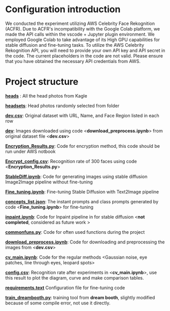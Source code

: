 # Configuration introduction
We conducted the experiment utilizing AWS Celebrity Face Rekognition (ACFR). Due to ACFR's incompatibility with the Google Colab platform, we made the API calls within the vscode + Jupyter plugin environment. We employed Google Colab to take advantage of its High GPU capabilities for stable diffusion and fine-tuning tasks. To utilize the AWS Celebrity Rekognition API, you will need to provide your own API key and API secret in the code. The current placeholders in the code are not valid. Please ensure that you have obtained the necessary API credentials from AWS.

# Project structure
[**heads**](https://github.com/EricW1118/ComVisionProject/tree/main/heads) : All the head photos from Kagle 

[**headsets**](https://github.com/EricW1118/ComVisionProject/tree/main/headsets): Head photos randomly selected from <heads> folder 

[**dev.csv**](https://github.com/EricW1118/ComVisionProject/blob/main/dev.csv): Original dataset with URL, Name, and Face Region listed in each row 

[**dev**](https://github.com/EricW1118/ComVisionProject/tree/main/dev): Images downloaded using code <**download_preprocess.ipynb**> from original dataset file <**dev.csv**> 

[**Encryption_Results.py**](https://github.com/EricW1118/ComVisionProject/blob/main/Encryption_Results.py): Code for encryption method, this code should be run under AWS notbook 

[**Encrypt_config.csv**](https://github.com/EricW1118/ComVisionProject/blob/main/Encrypt_config.csv): Recognition rate of 300 faces using code <**Encryption_Results.py**> 

[**StableDiff.ipynb**](https://github.com/EricW1118/ComVisionProject/blob/main/StableDiff.ipynb): Code for generating images using stable diffusion Image2Image pipeline without fine-tuning 

[**Fine_tuning.ipynb**](https://github.com/EricW1118/ComVisionProject/blob/main/Fine_tuning.ipynb): Fine-tuning Stable Diffusion with Text2Image pipeline 

[**concepts_list.json**](https://github.com/EricW1118/ComVisionProject/blob/main/concepts_list.json): The instant prompts and class prompts generated by code <**Fine_tuning.ipynb**> for fine-tuning 

[**inpaint.ipynb**](https://github.com/EricW1118/ComVisionProject/blob/main/inpaint.ipynb): Code for Inpaint pipeline in for stable diffusion <**not completed**, considered as future work > 

[**commonfuns.py**](https://github.com/EricW1118/ComVisionProject/blob/main/commonfuns.py): Code for often used functions during the project 

[**download_preprocess.ipynb**](https://github.com/EricW1118/ComVisionProject/blob/main/download_preprocess.ipynb): Code for downloading and preprocessing the images from <**dev.csv**>  

[**cv_main.ipynb**](https://github.com/EricW1118/ComVisionProject/blob/main/cv_main.ipynb): Code for the regular methods <Gaussian noise, eye patches, line through eyes, leopard spots> 

[**config.csv**](https://github.com/EricW1118/ComVisionProject/blob/main/config.csv): Recognition rate after experiments in <**cv_main.ipynb**>, use this result to plot the diagram, curve and make comparison tables. 

[**requirements.text**](https://github.com/EricW1118/ComVisionProject/blob/main/requirements.text) Configuration file for fine-tuning code 

[**train_dreambooth.py**](https://github.com/EricW1118/ComVisionProject/blob/main/train_dreambooth.py): training tool from **dream booth**, slightly modified because of some compile error, not use it directly.
